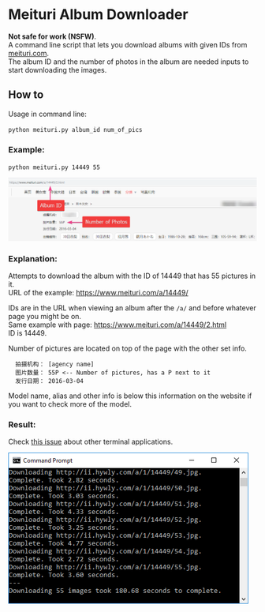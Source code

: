 # Meituri Album Downloader

**Not safe for work (NSFW)**.  
A command line script that lets you download albums with given IDs from [meituri.com](https://www.meituri.com/).  
The album ID and the number of photos in the album are needed inputs to start downloading the images.

## How to

Usage in command line:

`python meituri.py album_id num_of_pics`

### Example:
`python meituri.py 14449 55`

![](extras/screenshot_site.png)

### Explanation:
Attempts to download the album with the ID of 14449 that has 55 pictures in it.  
URL of the example: https://www.meituri.com/a/14449/

IDs are in the URL when viewing an album after the `/a/` and before whatever page you might be on.  
Same example with page:	https://www.meituri.com/a/14449/2.html  
ID is 14449.

Number of pictures are located on top of the page with the other set info.
```
  拍摄机构： [agency name]
  图片数量： 55P <-- Number of pictures, has a P next to it
  发行日期： 2016-03-04
```
Model name, alias and other info is below this information on the website if you want to check more of the model.

### Result:

Check [this issue](https://github.com/kittenparry/meituri-downloader/issues/1) about other terminal applications.

![](extras/screenshot_cmd.png)

